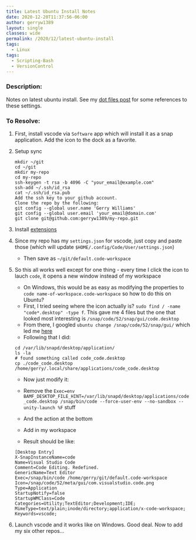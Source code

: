 ```yaml
---
title: Latest Ubuntu Install Notes
date: 2020-12-20T11:37:56-06:00
author: gerryw1389
layout: single
classes: wide
permalink: /2020/12/latest-ubuntu-install
tags:
  - Linux
tags:
  - Scripting-Bash
  - VersionControl
---
```

<!--more-->

### Description:

Notes on latest ubuntu install. See my [dot files post](https://automationadmin.com/2022/01/dot-files) for some references to these settings.

### To Resolve:

1. First, install vscode via `Software` app which will install it as a snap application. Add the icon to the dock as a favorite.

2. Setup sync

   ```shell
   mkdir ~/git
   cd ~/git
   mkdir my-repo
   cd my-repo
   ssh-keygen -t rsa -b 4096 -C "your_email@example.com"
   ssh-add ~/.ssh/id_rsa
   cat ~/.ssh/id_rsa.pub
   Add the ssh key to your github account.
   Clone the repo by the following:
   git config --global user.name 'Gerry Williams'
   git config --global user.email 'your_email@domain.com'
   git clone git@github.com:gerryw1389/my-repo.git
   ```

3. Install [extensions](https://github.com/gerryw1389/misc/blob/main/vscode/install-extensions.ps1)
  

4. Since my repo has my `settings.json` for vscode, just copy and paste those (which will update `$HOME/.config/Code/User/settings.json`)

   - Then save as `~/git/default.code-workspace`

5. So this all works well except for one thing - every time I click the icon to lauch `code`, it opens a new window instead of my workspace

   - On Windows, this would be as easy as modifying the properties to `code name-of-workspace.code-workspace` so how to do this on Ubuntu?
   - First, I tried seeing where the icon actually is? `sudo find / -name "code*.desktop" -type f`. This gave me 4 files but the one that looked most interesting is `/snap/code/52/snap/gui/code.desktop`
   - From there, I googled `ubuntu change /snap/code/52/snap/gui/` which led me [here](https://askubuntu.com/questions/1278025/how-to-change-the-icons-of-snap-programs)
   - Following that I did:

   ```shell
   cd /var/lib/snapd/desktop/application/
   ls -la
   # found something called code_code.desktop
   cp ./code_code.desktop /home/gerry/.local/share/applications/code_code.desktop
   ```

   - Now just modify it:

   - Remove the `Exec=env BAMF_DESKTOP_FILE_HINT=/var/lib/snapd/desktop/applications/code_code.desktop /snap/bin/code --force-user-env --no-sandbox --unity-launch %F` stuff
   - And the action at the bottom
   - Add in my workspace
   - Result should be like:

   ```escape
   [Desktop Entry]
   X-SnapInstanceName=code
   Name=Visual Studio Code
   Comment=Code Editing. Redefined.
   GenericName=Text Editor
   Exec=/snap/bin/code /home/gerry/git/default.code-workspace
   Icon=/snap/code/52/meta/gui/com.visualstudio.code.png
   Type=Application
   StartupNotify=false
   StartupWMClass=Code
   Categories=Utility;TextEditor;Development;IDE;
   MimeType=text/plain;inode/directory;application/x-code-workspace;
   Keywords=vscode;
   ```

6. Launch vscode and it works like on Windows. Good deal. Now to add my six other repos...